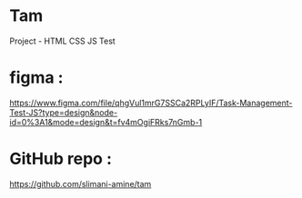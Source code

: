 # Tam
Project - HTML CSS JS Test

# figma :
https://www.figma.com/file/qhgVul1mrG7SSCa2RPLyIF/Task-Management-Test-JS?type=design&node-id=0%3A1&mode=design&t=fv4mOgiFRks7nGmb-1

# GitHub repo : 
https://github.com/slimani-amine/tam